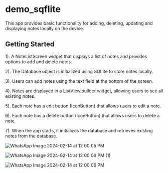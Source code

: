 # demo_sqflite

This app provides basic functionality for adding, deleting, updating and displaying notes locally on the device.

## Getting Started

1). A NoteListScreen widget that displays a list of notes and provides options to add and delete notes.

2). The Database object is initialized using SQLite to store notes locally.

3). Users can add notes using the text field at the bottom of the screen.

4). Notes are displayed in a ListView.builder widget, allowing users to see all existing notes.

5). Each note has a edit button (IconButton) that allows users to edit a note.

6). Each note has a delete button (IconButton) that allows users to delete a note.

7). When the app starts, it initializes the database and retrieves existing notes from the database.



![WhatsApp Image 2024-02-14 at 12 00 05 PM](https://github.com/miraleePatel/SqfliteNote/assets/147297946/61c7b124-19bf-46ad-9711-8b067b4ec6f3)



![WhatsApp Image 2024-02-14 at 12 00 06 PM (1)](https://github.com/miraleePatel/SqfliteNote/assets/147297946/5b81b2d4-59de-4292-97ec-6856670fbf33)



![WhatsApp Image 2024-02-14 at 12 00 06 PM](https://github.com/miraleePatel/SqfliteNote/assets/147297946/bf0fb3b9-8562-425c-a8e6-0e76abafc314)
